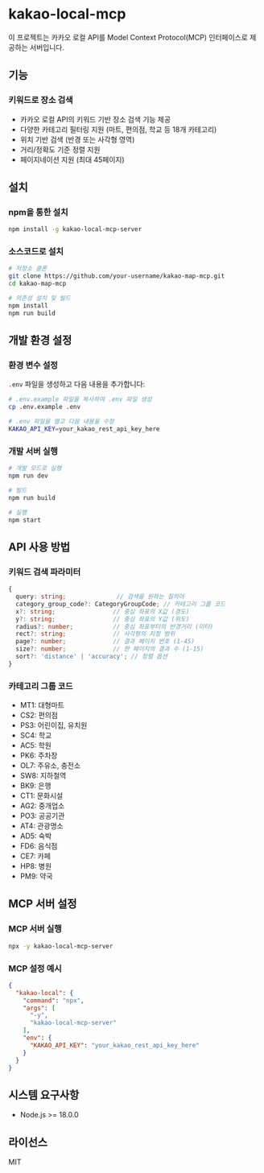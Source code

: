 # kakao-local-mcp

이 프로젝트는 카카오 로컬 API를 Model Context Protocol(MCP) 인터페이스로 제공하는 서버입니다.

## 기능

### 키워드로 장소 검색

* 카카오 로컬 API의 키워드 기반 장소 검색 기능 제공
* 다양한 카테고리 필터링 지원 (마트, 편의점, 학교 등 18개 카테고리)
* 위치 기반 검색 (반경 또는 사각형 영역)
* 거리/정확도 기준 정렬 지원
* 페이지네이션 지원 (최대 45페이지)

## 설치

### npm을 통한 설치

```bash
npm install -g kakao-local-mcp-server
```

### 소스코드로 설치

```bash
# 저장소 클론
git clone https://github.com/your-username/kakao-map-mcp.git
cd kakao-map-mcp

# 의존성 설치 및 빌드
npm install
npm run build
```

## 개발 환경 설정

### 환경 변수 설정

`.env` 파일을 생성하고 다음 내용을 추가합니다:

```bash
# .env.example 파일을 복사하여 .env 파일 생성
cp .env.example .env

# .env 파일을 열고 다음 내용을 수정
KAKAO_API_KEY=your_kakao_rest_api_key_here
```

### 개발 서버 실행

```bash
# 개발 모드로 실행
npm run dev

# 빌드
npm run build

# 실행
npm start
```

## API 사용 방법

### 키워드 검색 파라미터

```typescript
{
  query: string;              // 검색을 원하는 질의어
  category_group_code?: CategoryGroupCode; // 카테고리 그룹 코드
  x?: string;                // 중심 좌표의 X값 (경도)
  y?: string;                // 중심 좌표의 Y값 (위도)
  radius?: number;           // 중심 좌표부터의 반경거리 (미터)
  rect?: string;             // 사각형의 지정 범위
  page?: number;             // 결과 페이지 번호 (1-45)
  size?: number;             // 한 페이지의 결과 수 (1-15)
  sort?: 'distance' | 'accuracy'; // 정렬 옵션
}
```

### 카테고리 그룹 코드

* MT1: 대형마트
* CS2: 편의점
* PS3: 어린이집, 유치원
* SC4: 학교
* AC5: 학원
* PK6: 주차장
* OL7: 주유소, 충전소
* SW8: 지하철역
* BK9: 은행
* CT1: 문화시설
* AG2: 중개업소
* PO3: 공공기관
* AT4: 관광명소
* AD5: 숙박
* FD6: 음식점
* CE7: 카페
* HP8: 병원
* PM9: 약국

## MCP 서버 설정

### MCP 서버 실행

```bash
npx -y kakao-local-mcp-server
```

### MCP 설정 예시

```json
{
  "kakao-local": {
    "command": "npx",
    "args": [
      "-y",
      "kakao-local-mcp-server"
    ],
    "env": {
      "KAKAO_API_KEY": "your_kakao_rest_api_key_here"
    }
  }
}
```

## 시스템 요구사항

* Node.js >= 18.0.0

## 라이선스

MIT
